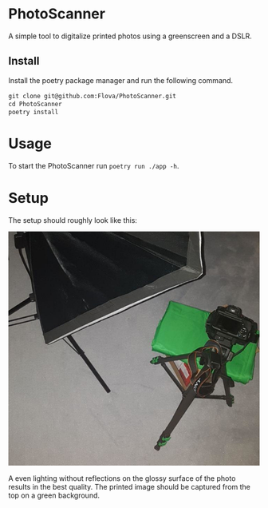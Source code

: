 # PhotoScanner
A simple tool to digitalize printed photos using a greenscreen and a DSLR.

## Install
Install the poetry package manager and run the following command.
```
git clone git@github.com:Flova/PhotoScanner.git
cd PhotoScanner
poetry install
```

# Usage
To start the PhotoScanner run `poetry run ./app -h`.

# Setup
The setup should roughly look like this:

![Photo Setup](https://github.com/Flova/PhotoScanner/raw/master/setup.jpg)

A even lighting without reflections on the glossy surface of the photo results in the best quality. The printed image should be captured from the top on a green background.
